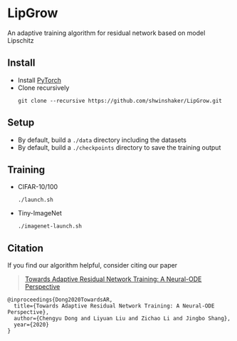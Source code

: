 # LipGrow
An adaptive training algorithm for residual network based on model Lipschitz

## Install
* Install [PyTorch](http://pytorch.org/)
* Clone recursively
  ```
  git clone --recursive https://github.com/shwinshaker/LipGrow.git
  ```

## Setup
* By default, build a `./data` directory including the datasets 
* By default, build a `./checkpoints` directory to save the training output

## Training
* CIFAR-10/100
  ```
  ./launch.sh
  ```
* Tiny-ImageNet
  ```
  ./imagenet-launch.sh
  ```

## Citation

If you find our algorithm helpful, consider citing our paper
> [Towards Adaptive Residual Network Training: A Neural-ODE Perspective](https://proceedings.icml.cc/static/paper_files/icml/2020/6462-Paper.pdf)

```
@inproceedings{Dong2020TowardsAR,
  title={Towards Adaptive Residual Network Training: A Neural-ODE Perspective},
  author={Chengyu Dong and Liyuan Liu and Zichao Li and Jingbo Shang},
  year={2020}
}
```